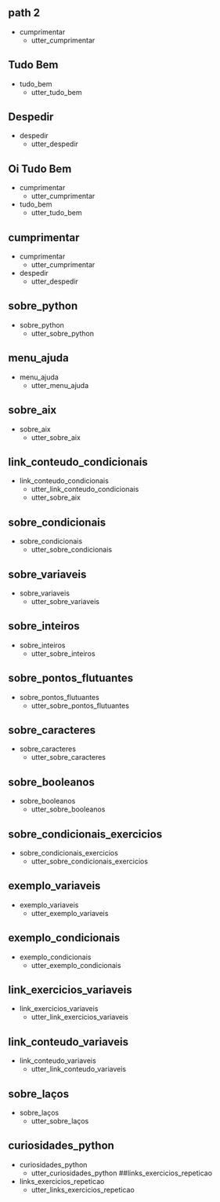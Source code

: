 ## path 2
* cumprimentar
    - utter_cumprimentar

## Tudo Bem
* tudo_bem
    - utter_tudo_bem

## Despedir
* despedir
    - utter_despedir

## Oi Tudo Bem
* cumprimentar
    - utter_cumprimentar
* tudo_bem
    - utter_tudo_bem

## cumprimentar
* cumprimentar
    - utter_cumprimentar
* despedir
    - utter_despedir

## sobre_python
* sobre_python
  - utter_sobre_python

## menu_ajuda
* menu_ajuda
    - utter_menu_ajuda

## sobre_aix
* sobre_aix
  - utter_sobre_aix

## link_conteudo_condicionais
* link_conteudo_condicionais
    - utter_link_conteudo_condicionais
    - utter_sobre_aix

## sobre_condicionais
* sobre_condicionais
    - utter_sobre_condicionais

## sobre_variaveis
* sobre_variaveis
    - utter_sobre_variaveis

## sobre_inteiros
* sobre_inteiros
    - utter_sobre_inteiros

## sobre_pontos_flutuantes
* sobre_pontos_flutuantes
    - utter_sobre_pontos_flutuantes

## sobre_caracteres
* sobre_caracteres
    - utter_sobre_caracteres

## sobre_booleanos
* sobre_booleanos
    - utter_sobre_booleanos

## sobre_condicionais_exercicios
* sobre_condicionais_exercicios
    - utter_sobre_condicionais_exercicios

## exemplo_variaveis
* exemplo_variaveis
    - utter_exemplo_variaveis

## exemplo_condicionais
* exemplo_condicionais
    - utter_exemplo_condicionais

## link_exercicios_variaveis
* link_exercicios_variaveis
    - utter_link_exercicios_variaveis

## link_conteudo_variaveis
* link_conteudo_variaveis
    - utter_link_conteudo_variaveis

## sobre_laços
* sobre_laços
    - utter_sobre_laços
    
## curiosidades_python
* curiosidades_python
    - utter_curiosidades_python
##links_exercicios_repeticao
* links_exercicios_repeticao
    - utter_links_exercicios_repeticao